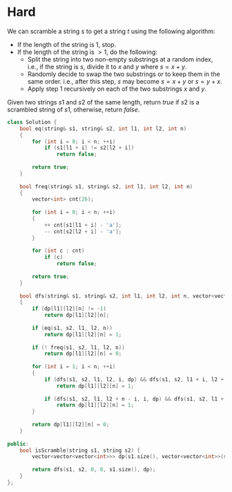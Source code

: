 # Hard

We can scramble a string $s$ to get a string $t$ using the following algorithm:

- If the length of the string is $1$, stop.
- If the length of the string is $> 1$, do the following:
  - Split the string into two non-empty substrings at a random index, i.e., if the string is $s$, divide it to $x$ and $y$ where $s = x + y$.
  - Randomly decide to swap the two substrings or to keep them in the same order. i.e., after this step, $s$ may become $s = x + y$ or $s = y + x$.
  - Apply step $1$ recursively on each of the two substrings $x$ and $y$.

Given two strings $s1$ and $s2$ of the same length, return $true$ if $s2$ is a scrambled string of $s1$, otherwise, return $false$.

```cpp
class Solution {
    bool eq(string& s1, string& s2, int l1, int l2, int n)
    {
        for (int i = 0; i < n; ++i)
            if (s1[l1 + i] != s2[l2 + i])
                return false;
        
        return true;
    }
    
    bool freq(string& s1, string& s2, int l1, int l2, int n)
    {
        vector<int> cnt(26);
        
        for (int i = 0; i < n; ++i)
        {
            ++ cnt[s1[l1 + i] - 'a'];
            -- cnt[s2[l2 + i] - 'a'];
        }
        
        for (int c : cnt)
            if (c)
                return false;
        
        return true;
    }
    
    bool dfs(string& s1, string& s2, int l1, int l2, int n, vector<vector<vector<int>>>& dp)
    {
        if (dp[l1][l2][n] != -1)
            return dp[l1][l2][n];
        
        if (eq(s1, s2, l1, l2, n))
            return dp[l1][l2][n] = 1;
        
        if (! freq(s1, s2, l1, l2, n))
            return dp[l1][l2][n] = 0;
        
        for (int i = 1; i < n; ++i)
        {
            if (dfs(s1, s2, l1, l2, i, dp) && dfs(s1, s2, l1 + i, l2 + i, n - i, dp))
                return dp[l1][l2][n] = 1;
            
            if (dfs(s1, s2, l1, l2 + n - i, i, dp) && dfs(s1, s2, l1 + i, l2, n - i, dp))
                return dp[l1][l2][n] = 1;
        }
        
        return dp[l1][l2][n] = 0;
    }
    
public:
    bool isScramble(string s1, string s2) {
        vector<vector<vector<int>>> dp(s1.size(), vector<vector<int>>(s2.size(), vector<int>(s1.size() + 1, -1)));
        
        return dfs(s1, s2, 0, 0, s1.size(), dp);
    }
};
```
